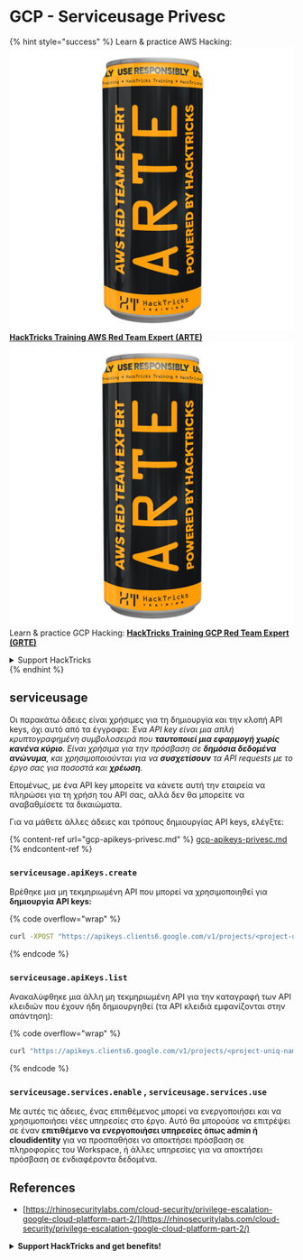 # GCP - Serviceusage Privesc

{% hint style="success" %}
Learn & practice AWS Hacking:<img src="../../../.gitbook/assets/image (1) (1) (1).png" alt="" data-size="line">[**HackTricks Training AWS Red Team Expert (ARTE)**](https://training.hacktricks.xyz/courses/arte)<img src="../../../.gitbook/assets/image (1) (1) (1).png" alt="" data-size="line">\
Learn & practice GCP Hacking: <img src="../../../.gitbook/assets/image (2).png" alt="" data-size="line">[**HackTricks Training GCP Red Team Expert (GRTE)**<img src="../../../.gitbook/assets/image (2).png" alt="" data-size="line">](https://training.hacktricks.xyz/courses/grte)

<details>

<summary>Support HackTricks</summary>

* Check the [**subscription plans**](https://github.com/sponsors/carlospolop)!
* **Join the** 💬 [**Discord group**](https://discord.gg/hRep4RUj7f) or the [**telegram group**](https://t.me/peass) or **follow** us on **Twitter** 🐦 [**@hacktricks\_live**](https://twitter.com/hacktricks_live)**.**
* **Share hacking tricks by submitting PRs to the** [**HackTricks**](https://github.com/carlospolop/hacktricks) and [**HackTricks Cloud**](https://github.com/carlospolop/hacktricks-cloud) github repos.

</details>
{% endhint %}

## serviceusage

Οι παρακάτω άδειες είναι χρήσιμες για τη δημιουργία και την κλοπή API keys, όχι αυτό από τα έγγραφα: _Ένα API key είναι μια απλή κρυπτογραφημένη συμβολοσειρά που **ταυτοποιεί μια εφαρμογή χωρίς κανένα κύριο**. Είναι χρήσιμα για την πρόσβαση σε **δημόσια δεδομένα ανώνυμα**, και χρησιμοποιούνται για να **συσχετίσουν** τα API requests με το έργο σας για ποσοστά και **χρέωση**._

Επομένως, με ένα API key μπορείτε να κάνετε αυτή την εταιρεία να πληρώσει για τη χρήση του API σας, αλλά δεν θα μπορείτε να αναβαθμίσετε τα δικαιώματα.

Για να μάθετε άλλες άδειες και τρόπους δημιουργίας API keys, ελέγξτε:

{% content-ref url="gcp-apikeys-privesc.md" %}
[gcp-apikeys-privesc.md](gcp-apikeys-privesc.md)
{% endcontent-ref %}

### `serviceusage.apiKeys.create`

Βρέθηκε μια μη τεκμηριωμένη API που μπορεί να χρησιμοποιηθεί για **δημιουργία API keys:**

{% code overflow="wrap" %}
```bash
curl -XPOST "https://apikeys.clients6.google.com/v1/projects/<project-uniq-name>/apiKeys?access_token=$(gcloud auth print-access-token)"
```
{% endcode %}

### `serviceusage.apiKeys.list`

Ανακαλύφθηκε μια άλλη μη τεκμηριωμένη API για την καταγραφή των API κλειδιών που έχουν ήδη δημιουργηθεί (τα API κλειδιά εμφανίζονται στην απάντηση):

{% code overflow="wrap" %}
```bash
curl "https://apikeys.clients6.google.com/v1/projects/<project-uniq-name>/apiKeys?access_token=$(gcloud auth print-access-token)"
```
{% endcode %}

### **`serviceusage.services.enable`** , **`serviceusage.services.use`**

Με αυτές τις άδειες, ένας επιτιθέμενος μπορεί να ενεργοποιήσει και να χρησιμοποιήσει νέες υπηρεσίες στο έργο. Αυτό θα μπορούσε να επιτρέψει σε έναν **επιτιθέμενο να ενεργοποιήσει υπηρεσίες όπως admin ή cloudidentity** για να προσπαθήσει να αποκτήσει πρόσβαση σε πληροφορίες του Workspace, ή άλλες υπηρεσίες για να αποκτήσει πρόσβαση σε ενδιαφέροντα δεδομένα.

## **References**

* [https://rhinosecuritylabs.com/cloud-security/privilege-escalation-google-cloud-platform-part-2/](https://rhinosecuritylabs.com/cloud-security/privilege-escalation-google-cloud-platform-part-2/)

<details>

<summary><strong>Support HackTricks and get benefits!</strong></summary>

Do you work in a **cybersecurity company**? Do you want to see your **company advertised in HackTricks**? or do you want to have access the **latest version of the PEASS or download HackTricks in PDF**? Check the [**SUBSCRIPTION PLANS**](https://github.com/sponsors/carlospolop)!

Discover [**The PEASS Family**](https://opensea.io/collection/the-peass-family), our collection of exclusive [**NFTs**](https://opensea.io/collection/the-peass-family)

Get the [**official PEASS & HackTricks swag**](https://peass.creator-spring.com)

**Join the** [**💬**](https://emojipedia.org/speech-balloon/) [**Discord group**](https://discord.gg/hRep4RUj7f) or the [**telegram group**](https://t.me/peass) or **follow** me on **Twitter** [**🐦**](https://github.com/carlospolop/hacktricks/tree/7af18b62b3bdc423e11444677a6a73d4043511e9/\[https:/emojipedia.org/bird/README.md)[**@carlospolopm**](https://twitter.com/carlospolopm)**.**

**Share your hacking tricks submitting PRs to the** [**hacktricks github repo**](https://github.com/carlospolop/hacktricks)\*\*\*\*

**.**

</details>
